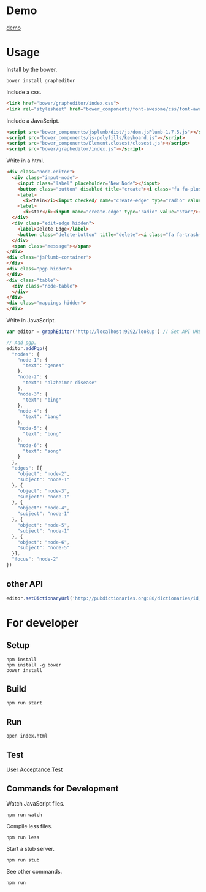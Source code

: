 # Demo
[demo](http://lodqa.github.io/grapheditor)

# Usage

Install by the bower.

```
bower install grapheditor
```

Include a css.

```html
<link href="bower/grapheditor/index.css">
<link rel="stylesheet" href="bower_components/font-awesome/css/font-awesome.css">
```

Include a JavaScript.

```html
<script src="bower_components/jsplumb/dist/js/dom.jsPlumb-1.7.5.js"></script>
<script src="bower_components/js-polyfills/keyboard.js"></script>
<script src="bower_components/Element.closest/closest.js"></script>
<script src="bower/grapheditor/index.js"></script>
```

Write in a html.

```html
<div class="node-editor">
  <div class="input-node">
    <input class="label" placeholder="New Node"></input>
    <button class="button" disabled title="create"><i class="fa fa-plus"></i></button> to be connected as
    <label>
      <i>chain</i><input checked/ name="create-edge" type="radio" value="chain"></label> or
    <label>
      <i>star</i><input name="create-edge" type="radio" value="star"/></label>.
  </div>
  <div class="edit-edge hidden">
    <label>Delete Edge</label>
    <button class="delete-button" title="delete"><i class="fa fa-trash-o"></i></button>
  </div>
  <span class="message"></span>
</div>
<div class="jsPlumb-container">
</div>
<div class="pgp hidden">
</div>
<div class="table">
  <div class="node-table">
  </div>
</div>
<div class="mappings hidden">
</div>
```

Write in JavaScript.

```js
var editor = graphEditor('http://localhost:9292/lookup') // Set API URL to find terms of labels.

// Add pgp.
editor.addPgp({
  "nodes": {
    "node-1": {
      "text": "genes"
    },
    "node-2": {
      "text": "alzheimer disease"
    },
    "node-3": {
      "text": "bing"
    },
    "node-4": {
      "text": "bang"
    },
    "node-5": {
      "text": "bong"
    },
    "node-6": {
      "text": "song"
    }
  },
  "edges": [{
    "object": "node-2",
    "subject": "node-1"
  }, {
    "object": "node-3",
    "subject": "node-1"
  }, {
    "object": "node-4",
    "subject": "node-1"
  }, {
    "object": "node-5",
    "subject": "node-1"
  }, {
    "object": "node-6",
    "subject": "node-5"
  }],
  "focus": "node-2"
})
```
## other API
```js
editor.setDictionaryUrl('http://pubdictionaries.org:80/dictionaries/id_mapping?dictionaries=%5B%22qald-drugbank%22%2C%22qald-diseasome%22%2C%22qald-sider%22%5D&output_format=simple&threshold=0.5&top_n=0')
```

# For developer
## Setup

```
npm install
npm install -g bower
bower install
```

## Build
```
npm run start
```

## Run
```
open index.html
```

## Test
[User Acceptance Test](https://github.com/lodqa/grapheditor/wiki)

## Commands for Development
Watch JavaScript files.

```
npm run watch
```

Compile less files.

```
npm run less
```

Start a stub server.

```
npm run stub
```

See other commands.

```
npm run
```
